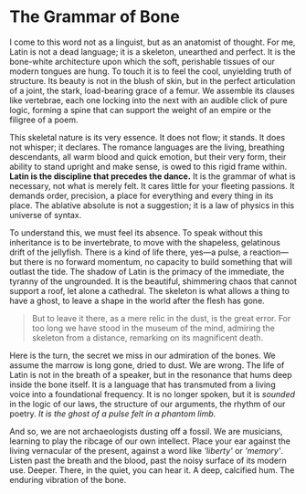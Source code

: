 # The Grammar of Bone

I come to this word not as a linguist, but as an anatomist of thought. For me, Latin is not a dead language; it is a skeleton, unearthed and perfect. It is the bone-white architecture upon which the soft, perishable tissues of our modern tongues are hung. To touch it is to feel the cool, unyielding truth of structure. Its beauty is not in the blush of skin, but in the perfect articulation of a joint, the stark, load-bearing grace of a femur. We assemble its clauses like vertebrae, each one locking into the next with an audible click of pure logic, forming a spine that can support the weight of an empire or the filigree of a poem.

This skeletal nature is its very essence. It does not flow; it stands. It does not whisper; it declares. The romance languages are the living, breathing descendants, all warm blood and quick emotion, but their very form, their ability to stand upright and make sense, is owed to this rigid frame within. **Latin is the discipline that precedes the dance.** It is the grammar of what is necessary, not what is merely felt. It cares little for your fleeting passions. It demands order, precision, a place for everything and every thing in its place. The ablative absolute is not a suggestion; it is a law of physics in this universe of syntax.

To understand this, we must feel its absence. To speak without this inheritance is to be invertebrate, to move with the shapeless, gelatinous drift of the jellyfish. There is a kind of life there, yes—a pulse, a reaction—but there is no forward momentum, no capacity to build something that will outlast the tide. The shadow of Latin is the primacy of the immediate, the tyranny of the ungrounded. It is the beautiful, shimmering chaos that cannot support a roof, let alone a cathedral. The skeleton is what allows a thing to have a ghost, to leave a shape in the world after the flesh has gone.

> But to leave it there, as a mere relic in the dust, is the great error. For too long we have stood in the museum of the mind, admiring the skeleton from a distance, remarking on its magnificent death.

Here is the turn, the secret we miss in our admiration of the bones. We assume the marrow is long gone, dried to dust. We are wrong. The life of Latin is not in the breath of a speaker, but in the resonance that hums deep inside the bone itself. It is a language that has transmuted from a living voice into a foundational frequency. It is no longer spoken, but it is *sounded* in the logic of our laws, the structure of our arguments, the rhythm of our poetry. *It is the ghost of a pulse felt in a phantom limb.*

And so, we are not archaeologists dusting off a fossil. We are musicians, learning to play the ribcage of our own intellect. Place your ear against the living vernacular of the present, against a word like *'liberty'* or *'memory'*. Listen past the breath and the blood, past the noisy surface of its modern use. Deeper. There, in the quiet, you can hear it. A deep, calcified hum. The enduring vibration of the bone.